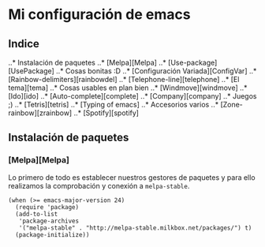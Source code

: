 # Mi configuración de emacs

## Indice
..* Instalación de paquetes
..* [Melpa][Melpa]
..* [Use-package][UsePackage]
..* Cosas bonitas :D
..* [Configuración Variada][ConfigVar]
..* [Rainbow-delimiters][rainbowdel]
..* [Telephone-line][telephone]
..* [El tema][tema]
..* Cosas usables en plan bien
..* [Windmove][windmove]
..* [Ido][ido]
..* [Auto-complete][complete]
..* [Company][company]
..* Juegos ;)
..* [Tetris][tetris]
..* [Typing of emacs]
..* Accesorios varios
..* [Zone-rainbow][zrainbow]
..* [Spotify][spotify]


## Instalación de paquetes

### [Melpa][Melpa]
Lo primero de todo es establecer nuestros gestores de paquetes y para ello realizamos la comprobación y conexión a `melpa-stable`.
```emacs-lisp
(when (>= emacs-major-version 24)
  (require 'package)
  (add-to-list
   'package-archives
   '("melpa-stable" . "http://melpa-stable.milkbox.net/packages/") t)
  (package-initialize))
```
